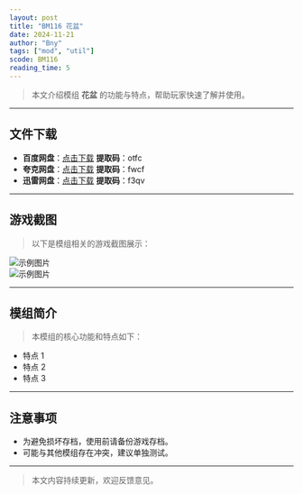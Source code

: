 ```yaml
---
layout: post
title: "BM116 花盆"
date: 2024-11-21
author: "Bny"
tags: ["mod", "util"]
scode: BM116
reading_time: 5
---
```


> 本文介绍模组 **花盆** 的功能与特点，帮助玩家快速了解并使用。

---





## 文件下载
- **百度网盘**：[点击下载](https://pan.baidu.com/s/1pevZaWTy2GX1xlBoNYgB1Q?pwd=otfc)  **提取码**：otfc  
- **夸克网盘**：[点击下载](https://pan.quark.cn/s/1298a79d03c0?pwd=fwcf)  **提取码**：fwcf  
- **迅雷网盘**：[点击下载](https://pan.xunlei.com/s/VOCCbePNElJknJcJbgLU3EttA1?pwd=f3qv)  **提取码**：f3qv  

---

## 游戏截图
> 以下是模组相关的游戏截图展示：

![示例图片](https://example.com/screenshot1.jpg)  
![示例图片](https://example.com/screenshot2.jpg)

---

## 模组简介
> 本模组的核心功能和特点如下：
- 特点 1
- 特点 2
- 特点 3

---

## 注意事项
- 为避免损坏存档，使用前请备份游戏存档。
- 可能与其他模组存在冲突，建议单独测试。

---

> 本文内容持续更新，欢迎反馈意见。
